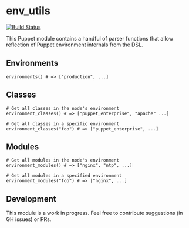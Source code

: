 # env_utils
[![Build Status](https://travis-ci.org/jolshevski/puppet-env_utils.svg?branch=master)](https://travis-ci.org/jolshevski/puppet-env_utils)

This Puppet module contains a handful of parser functions that allow reflection of Puppet environment internals from the DSL.

## Environments
```puppet
environments() # => ["production", ...]
```

## Classes
```puppet
# Get all classes in the node's environment
environment_classes() # => ["puppet_enterprise", "apache" ...]

# Get all classes in a specific environment
environment_classes("foo") # => ["puppet_enterprise", ...]
```

## Modules
```puppet
# Get all modules in the node's environment
environment_modules() # => ["nginx", "ntp", ...]

# Get all modules in a specified environment
environment_modules("foo") # => ["nginx", ...]
```

## Development
This module is a work in progress. Feel free to contribute suggestions (in GH issues) or PRs.
